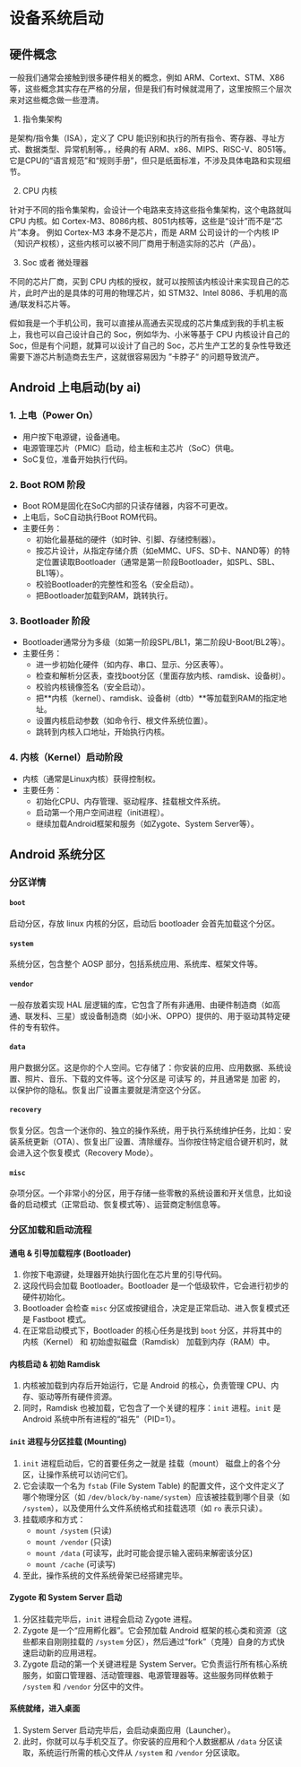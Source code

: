 # 设备系统启动

## 硬件概念

一般我们通常会接触到很多硬件相关的概念，例如 ARM、Cortext、STM、X86 等，这些概念其实存在严格的分层，但是我们有时候就混用了，这里按照三个层次来对这些概念做一些澄清。

1. 指令集架构

是架构/指令集（ISA），定义了 CPU 能识别和执行的所有指令、寄存器、寻址方式、数据类型、异常机制等。，经典的有 ARM、x86、MIPS、RISC-V、8051等。它是CPU的“语言规范”和“规则手册”，但只是纸面标准，不涉及具体电路和实现细节。

2. CPU 内核

针对于不同的指令集架构，会设计一个电路来支持这些指令集架构，这个电路就叫 CPU 内核。如 Cortex-M3、8086内核、8051内核等，这些是“设计”而不是“芯片”本身。 例如 Cortex-M3 本身不是芯片，而是 ARM 公司设计的一个内核 IP（知识产权核），这些内核可以被不同厂商用于制造实际的芯片（产品）。

3. Soc 或者 微处理器

不同的芯片厂商，买到 CPU 内核的授权，就可以按照该内核设计来实现自己的芯片，此时产出的是具体的可用的物理芯片，如 STM32、Intel 8086、手机用的高通/联发科芯片等。


假如我是一个手机公司，我可以直接从高通去买现成的芯片集成到我的手机主板上，我也可以自己设计自己的 Soc，例如华为、小米等基于 CPU 内核设计自己的 Soc，但是有个问题，就算可以设计了自己的 Soc，芯片生产工艺的复杂性导致还需要下游芯片制造商去生产，这就很容易因为 ”卡脖子“ 的问题导致流产。


## Android 上电启动(by ai)

### 1. 上电（Power On）

- 用户按下电源键，设备通电。
- 电源管理芯片（PMIC）启动，给主板和主芯片（SoC）供电。
- SoC复位，准备开始执行代码。

### 2. Boot ROM 阶段

- Boot ROM是固化在SoC内部的只读存储器，内容不可更改。
- 上电后，SoC自动执行Boot ROM代码。
- 主要任务：
  - 初始化最基础的硬件（如时钟、引脚、存储控制器）。
  - 按芯片设计，从指定存储介质（如eMMC、UFS、SD卡、NAND等）的特定位置读取Bootloader（通常是第一阶段Bootloader，如SPL、SBL、BL1等）。
  - 校验Bootloader的完整性和签名（安全启动）。
  - 把Bootloader加载到RAM，跳转执行。

### 3. Bootloader 阶段

- Bootloader通常分为多级（如第一阶段SPL/BL1，第二阶段U-Boot/BL2等）。
- 主要任务：
  - 进一步初始化硬件（如内存、串口、显示、分区表等）。
  - 检查和解析分区表，查找boot分区（里面存放内核、ramdisk、设备树）。
  - 校验内核镜像签名（安全启动）。
  - 把**内核（kernel）、ramdisk、设备树（dtb）**等加载到RAM的指定地址。
  - 设置内核启动参数（如命令行、根文件系统位置）。
  - 跳转到内核入口地址，开始执行内核。

### 4. 内核（Kernel）启动阶段

- 内核（通常是Linux内核）获得控制权。
- 主要任务：
  - 初始化CPU、内存管理、驱动程序、挂载根文件系统。
  - 启动第一个用户空间进程（init进程）。
  - 继续加载Android框架和服务（如Zygote、System Server等）。


## Android 系统分区

### 分区详情

#### `boot`

启动分区，存放 linux 内核的分区，启动后 bootloader 会首先加载这个分区。

#### `system`

系统分区，包含整个 AOSP 部分，包括系统应用、系统库、框架文件等。

#### `vendor`

一般存放着实现 HAL 层逻辑的库，它包含了所有非通用、由硬件制造商（如高通、联发科、三星）或设备制造商（如小米、OPPO）提供的、用于驱动其特定硬件的专有软件。

#### `data`

用户数据分区。这是你的个人空间。它存储了：你安装的应用、应用数据、系统设置、照片、音乐、下载的文件等。这个分区是 可读写 的，并且通常是 加密 的，以保护你的隐私。恢复出厂设置主要就是清空这个分区。

#### `recovery`

恢复分区。包含一个迷你的、独立的操作系统，用于执行系统维护任务，比如：安装系统更新（OTA）、恢复出厂设置、清除缓存。当你按住特定组合键开机时，就会进入这个恢复模式（Recovery Mode）。

#### `misc`

杂项分区。一个非常小的分区，用于存储一些零散的系统设置和开关信息，比如设备的启动模式（正常启动、恢复模式等）、运营商定制信息等。


### 分区加载和启动流程

#### 通电 & 引导加载程序 (Bootloader)
1. 你按下电源键，处理器开始执行固化在芯片里的引导代码。
2. 这段代码会加载 Bootloader。Bootloader 是一个低级软件，它会进行初步的硬件初始化。
3. Bootloader 会检查 `misc` 分区或按键组合，决定是正常启动、进入恢复模式还是 Fastboot 模式。
4. 在正常启动模式下，Bootloader 的核心任务是找到 `boot` 分区，并将其中的 内核（Kernel） 和 初始虚拟磁盘（Ramdisk） 加载到内存（RAM）中。

#### 内核启动 & 初始 Ramdisk

1. 内核被加载到内存后开始运行，它是 Android 的核心，负责管理 CPU、内存、驱动等所有硬件资源。
2. 同时，Ramdisk 也被加载，它包含了一个关键的程序：`init` 进程。`init` 是 Android 系统中所有进程的“祖先”（PID=1）。

#### `init` 进程与分区挂载 (Mounting)
1. `init` 进程启动后，它的首要任务之一就是 挂载（mount） 磁盘上的各个分区，让操作系统可以访问它们。
2. 它会读取一个名为 `fstab` (File System Table) 的配置文件，这个文件定义了哪个物理分区（如 `/dev/block/by-name/system`）应该被挂载到哪个目录（如 `/system`），以及使用什么文件系统格式和挂载选项（如 `ro` 表示只读）。
3. 挂载顺序和方式：
    - `mount /system` (只读)
    - `mount /vendor` (只读)
    - `mount /data` (可读写，此时可能会提示输入密码来解密该分区)
    - `mount /cache` (可读写)
4. 至此，操作系统的文件系统骨架已经搭建完毕。

#### Zygote 和 System Server 启动
1. 分区挂载完毕后，`init` 进程会启动 Zygote 进程。
2. Zygote 是一个“应用孵化器”。它会预加载 Android 框架的核心类和资源（这些都来自刚刚挂载的 `/system` 分区），然后通过“fork”（克隆）自身的方式快速启动新的应用进程。
3. Zygote 启动的第一个关键进程是 System Server。它负责运行所有核心系统服务，如窗口管理器、活动管理器、电源管理器等。这些服务同样依赖于 `/system` 和 `/vendor` 分区中的文件。

#### 系统就绪，进入桌面
1. System Server 启动完毕后，会启动桌面应用（Launcher）。
2. 此时，你就可以与手机交互了。你安装的应用和个人数据都从 `/data` 分区读取，系统运行所需的核心文件从 `/system` 和 `/vendor` 分区读取。